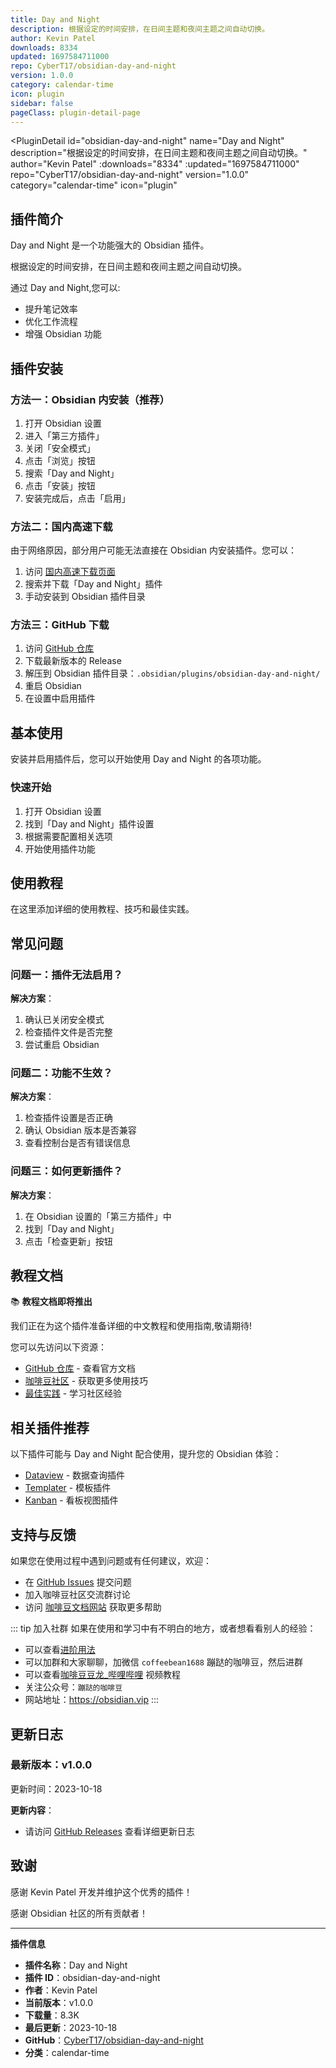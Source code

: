 ```yaml
---
title: Day and Night
description: 根据设定的时间安排，在日间主题和夜间主题之间自动切换。
author: Kevin Patel
downloads: 8334
updated: 1697584711000
repo: CyberT17/obsidian-day-and-night
version: 1.0.0
category: calendar-time
icon: plugin
sidebar: false
pageClass: plugin-detail-page
---
```


<PluginDetail
  id="obsidian-day-and-night"
  name="Day and Night"
  description="根据设定的时间安排，在日间主题和夜间主题之间自动切换。"
  author="Kevin Patel"
  :downloads="8334"
  :updated="1697584711000"
  repo="CyberT17/obsidian-day-and-night"
  version="1.0.0"
  category="calendar-time"
  icon="plugin"
>

<!-- AUTO_GENERATED_START -->
## 插件简介

Day and Night 是一个功能强大的 Obsidian 插件。

根据设定的时间安排，在日间主题和夜间主题之间自动切换。

通过 Day and Night,您可以:

- 提升笔记效率
- 优化工作流程
- 增强 Obsidian 功能

<!-- AUTO_GENERATED_END -->

<!-- AUTO_GENERATED_START -->
## 插件安装

### 方法一：Obsidian 内安装（推荐）

1. 打开 Obsidian 设置
2. 进入「第三方插件」
3. 关闭「安全模式」
4. 点击「浏览」按钮
5. 搜索「Day and Night」
6. 点击「安装」按钮
7. 安装完成后，点击「启用」

### 方法二：国内高速下载

由于网络原因，部分用户可能无法直接在 Obsidian 内安装插件。您可以：

1. 访问 [国内高速下载页面](/zh/documentation/obsidian-plugins-download.html)
2. 搜索并下载「Day and Night」插件
3. 手动安装到 Obsidian 插件目录

### 方法三：GitHub 下载

1. 访问 [GitHub 仓库](https://github.com/CyberT17/obsidian-day-and-night)
2. 下载最新版本的 Release
3. 解压到 Obsidian 插件目录：`.obsidian/plugins/obsidian-day-and-night/`
4. 重启 Obsidian
5. 在设置中启用插件

## 基本使用

安装并启用插件后，您可以开始使用 Day and Night 的各项功能。

### 快速开始

1. 打开 Obsidian 设置
2. 找到「Day and Night」插件设置
3. 根据需要配置相关选项
4. 开始使用插件功能

<!-- AUTO_GENERATED_END -->

<!-- CUSTOM_CONTENT_START:tutorial -->
## 使用教程

在这里添加详细的使用教程、技巧和最佳实践。

<!-- CUSTOM_CONTENT_END:tutorial -->

<!-- SHARED_CONTENT_START -->
## 常见问题

### 问题一：插件无法启用？

**解决方案**：
1. 确认已关闭安全模式
2. 检查插件文件是否完整
3. 尝试重启 Obsidian

### 问题二：功能不生效？

**解决方案**：
1. 检查插件设置是否正确
2. 确认 Obsidian 版本是否兼容
3. 查看控制台是否有错误信息

### 问题三：如何更新插件？

**解决方案**：
1. 在 Obsidian 设置的「第三方插件」中
2. 找到「Day and Night」
3. 点击「检查更新」按钮

## 教程文档

📚 **教程文档即将推出**

我们正在为这个插件准备详细的中文教程和使用指南,敬请期待!

您可以先访问以下资源：
- [GitHub 仓库](https://github.com/CyberT17/obsidian-day-and-night) - 查看官方文档
- [咖啡豆社区](/zh/bases/) - 获取更多使用技巧
- [最佳实践](/zh/best-practices/) - 学习社区经验

## 相关插件推荐

以下插件可能与 Day and Night 配合使用，提升您的 Obsidian 体验：

- [Dataview](/zh/plugins/dataview.html) - 数据查询插件
- [Templater](/zh/plugins/templater-obsidian.html) - 模板插件
- [Kanban](/zh/plugins/obsidian-kanban.html) - 看板视图插件

## 支持与反馈

如果您在使用过程中遇到问题或有任何建议，欢迎：

- 在 [GitHub Issues](https://github.com/CyberT17/obsidian-day-and-night/issues) 提交问题
- 加入咖啡豆社区交流群讨论
- 访问 [咖啡豆文档网站](https://obsidian.vip) 获取更多帮助

::: tip 加入社群
如果在使用和学习中有不明白的地方，或者想看看别人的经验：
- 可以查看[进阶用法](/zh/advanced)
- 可以加群和大家聊聊，加微信 `coffeebean1688` 蹦跶的咖啡豆，然后进群
- 可以查看[咖啡豆豆龙_哔哩哔哩](https://space.bilibili.com/618777356) 视频教程
- 关注公众号：`蹦跶的咖啡豆`
- 网站地址：https://obsidian.vip
:::
<!-- SHARED_CONTENT_END -->

<!-- AUTO_GENERATED_START -->
## 更新日志

### 最新版本：v1.0.0

更新时间：2023-10-18

**更新内容**：
- 请访问 [GitHub Releases](https://github.com/CyberT17/obsidian-day-and-night/releases) 查看详细更新日志

## 致谢

感谢 Kevin Patel 开发并维护这个优秀的插件！

感谢 Obsidian 社区的所有贡献者！

---

**插件信息**
- **插件名称**：Day and Night
- **插件 ID**：obsidian-day-and-night
- **作者**：Kevin Patel
- **当前版本**：v1.0.0
- **下载量**：8.3K
- **最后更新**：2023-10-18
- **GitHub**：[CyberT17/obsidian-day-and-night](https://github.com/CyberT17/obsidian-day-and-night)
- **分类**：calendar-time
<!-- AUTO_GENERATED_END -->

</PluginDetail>

